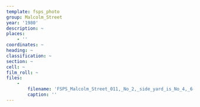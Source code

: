 ```yaml
---
template: fsps_photo
group: Malcolm_Street
year: '1980'
description: ~
places:
    - ''
coordinates: ~
heading: ~
classification: ~
section: ~
cell: ~
film_roll: ~
files:
    -
        filename: 'FSPS_Malcolm_Street_011,_No_2,_side_yard_is_No_4,_6-3-C,_1980.png'
        caption: ''
---
```


